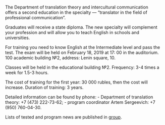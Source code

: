 The Department of translation theory and intercultural communication offers a second education in the specialty — “translator in the field of professional communication”.

Graduates will receive a state diploma. The new specialty will complement your profession and will allow you to teach English in schools and universities.

For training you need to know English at the Intermediate level and pass the test. The exam will be held on February 18, 2019 at 17: 00 in the auditorium. 100 academic building №2, address: Lenin square, 10.

Classes will be held in the educational building №2. Frequency: 3-4 times a week for 1.5-3 hours.

The cost of training for the first year: 30 000 rubles, then the cost will increase. Duration of training: 3 years.

Detailed information can be found by phone: - Department of translation theory: +7 (473) 222-73-62; - program coordinator Artem Sergeevich: +7 (950) 760-04-30.

Lists of tested and program news are published in [group](https://vk.com/pspkrgphvsu).